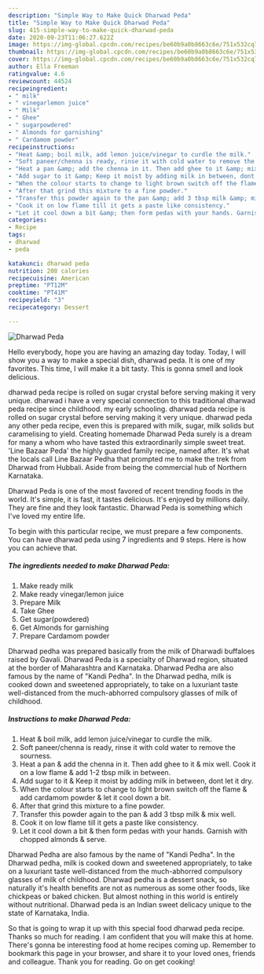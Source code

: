 ```yaml
---
description: "Simple Way to Make Quick Dharwad Peda"
title: "Simple Way to Make Quick Dharwad Peda"
slug: 415-simple-way-to-make-quick-dharwad-peda
date: 2020-09-23T11:06:27.622Z
image: https://img-global.cpcdn.com/recipes/be60b9a0b8663c6e/751x532cq70/dharwad-peda-recipe-main-photo.jpg
thumbnail: https://img-global.cpcdn.com/recipes/be60b9a0b8663c6e/751x532cq70/dharwad-peda-recipe-main-photo.jpg
cover: https://img-global.cpcdn.com/recipes/be60b9a0b8663c6e/751x532cq70/dharwad-peda-recipe-main-photo.jpg
author: Ella Freeman
ratingvalue: 4.6
reviewcount: 44524
recipeingredient:
- " milk"
- " vinegarlemon juice"
- " Milk"
- " Ghee"
- " sugarpowdered"
- " Almonds for garnishing"
- " Cardamom powder"
recipeinstructions:
- "Heat &amp; boil milk, add lemon juice/vinegar to curdle the milk."
- "Soft paneer/chenna is ready, rinse it with cold water to remove the sourness."
- "Heat a pan &amp; add the chenna in it. Then add ghee to it &amp; mix well. Cook it on a low flame &amp; add 1-2 tbsp milk in between."
- "Add sugar to it &amp; Keep it moist by adding milk in between, dont let it dry."
- "When the colour starts to change to light brown switch off the flame &amp; add cardamom powder &amp; let it cool down a bit."
- "After that grind this mixture to a fine powder."
- "Transfer this powder again to the pan &amp; add 3 tbsp milk &amp; mix well."
- "Cook it on low flame till it gets a paste like consistency."
- "Let it cool down a bit &amp; then form pedas with your hands. Garnish with chopped almonds &amp; serve."
categories:
- Recipe
tags:
- dharwad
- peda

katakunci: dharwad peda 
nutrition: 208 calories
recipecuisine: American
preptime: "PT12M"
cooktime: "PT41M"
recipeyield: "3"
recipecategory: Dessert

---
```



![Dharwad Peda](https://img-global.cpcdn.com/recipes/be60b9a0b8663c6e/751x532cq70/dharwad-peda-recipe-main-photo.jpg)

Hello everybody, hope you are having an amazing day today. Today, I will show you a way to make a special dish, dharwad peda. It is one of my favorites. This time, I will make it a bit tasty. This is gonna smell and look delicious.

dharwad peda recipe is rolled on sugar crystal before serving making it very unique. dharwad i have a very special connection to this traditional dharwad peda recipe since childhood. my early schooling. dharwad peda recipe is rolled on sugar crystal before serving making it very unique. dharwad peda any other peda recipe, even this is prepared with milk, sugar, milk solids but caramelising to yield. Creating homemade Dharwad Peda surely is a dream for many a whom who have tasted this extraordinarily simple sweet treat. &#39;Line Bazaar Peda&#39; the highly guarded family recipe, named after. It&#39;s what the locals call Line Bazaar Pedha that prompted me to make the trek from Dharwad from Hubbali. Aside from being the commercial hub of Northern Karnataka.

Dharwad Peda is one of the most favored of recent trending foods in the world. It's simple, it is fast, it tastes delicious. It's enjoyed by millions daily. They are fine and they look fantastic. Dharwad Peda is something which I've loved my entire life.


To begin with this particular recipe, we must prepare a few components. You can have dharwad peda using 7 ingredients and 9 steps. Here is how you can achieve that.

<!--inarticleads1-->

##### The ingredients needed to make Dharwad Peda:

1. Make ready  milk
1. Make ready  vinegar/lemon juice
1. Prepare  Milk
1. Take  Ghee
1. Get  sugar(powdered)
1. Get  Almonds for garnishing
1. Prepare  Cardamom powder


Dharwad pedha was prepared basically from the milk of Dharwadi buffaloes raised by Gavali. Dharwad Peda is a specialty of Dharwad region, situated at the border of Maharashtra and Karnataka. Dharwad Pedha are also famous by the name of &#34;Kandi Pedha&#34;. In the Dharwad pedha, milk is cooked down and sweetened appropriately, to take on a luxuriant taste well-distanced from the much-abhorred compulsory glasses of milk of childhood. 

<!--inarticleads2-->

##### Instructions to make Dharwad Peda:

1. Heat &amp; boil milk, add lemon juice/vinegar to curdle the milk.
1. Soft paneer/chenna is ready, rinse it with cold water to remove the sourness.
1. Heat a pan &amp; add the chenna in it. Then add ghee to it &amp; mix well. Cook it on a low flame &amp; add 1-2 tbsp milk in between.
1. Add sugar to it &amp; Keep it moist by adding milk in between, dont let it dry.
1. When the colour starts to change to light brown switch off the flame &amp; add cardamom powder &amp; let it cool down a bit.
1. After that grind this mixture to a fine powder.
1. Transfer this powder again to the pan &amp; add 3 tbsp milk &amp; mix well.
1. Cook it on low flame till it gets a paste like consistency.
1. Let it cool down a bit &amp; then form pedas with your hands. Garnish with chopped almonds &amp; serve.


Dharwad Pedha are also famous by the name of &#34;Kandi Pedha&#34;. In the Dharwad pedha, milk is cooked down and sweetened appropriately, to take on a luxuriant taste well-distanced from the much-abhorred compulsory glasses of milk of childhood. Dharwad pedha is a dessert snack, so naturally it&#39;s health benefits are not as numerous as some other foods, like chickpeas or baked chicken. But almost nothing in this world is entirely without nutritional. Dharwad peda is an Indian sweet delicacy unique to the state of Karnataka, India. 

So that is going to wrap it up with this special food dharwad peda recipe. Thanks so much for reading. I am confident that you will make this at home. There's gonna be interesting food at home recipes coming up. Remember to bookmark this page in your browser, and share it to your loved ones, friends and colleague. Thank you for reading. Go on get cooking!
